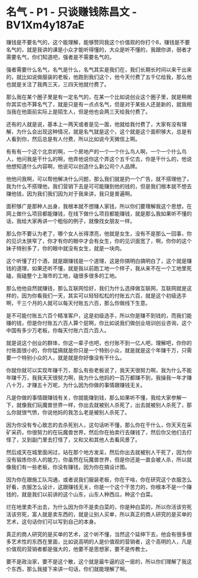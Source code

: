 # 名气 - P1 - 只谈赚钱陈昌文 - BV1Xm4y187aE

赚钱是不要名气的，这个能理解，能够赞同我这个价值观的你打个8，赚钱是不要名气的，就是我讲的课是小众才能听得懂的，大众是听不懂的，我跟你讲，弱者才需要名气，你们知道吧，强者是不需要名气的。

强者需要什么名气，名气是什么，名气其实是我们在，我们长期长时间以来干出来的，就比如说做服装的老板，他跑到我们这个，他今天付费了五千亿给我，那么他也就是关注了我两三天，三四天他就付费了。

那么我在某个圈子里是有一定名气的，在某一个比如说创业这个圈子里，就是稍微你其实也不算名气了，就是只是有一点点名气，但是对于某些人还是新的，就我相当我在他面前实际上是陌生人，但是他也会两三天给我付费了。

还有的人就是说，基本上一两天或者是见一面，他就给我付费了，大家有没有理解，为什么会出现这种情况，就是名气就是这个，这个就是这个面积够大，总是有人看到你，然后总是有人付费，所以比如说今天微信上啊。

有有有一个这个北京的啊，一个房地产的一个一个什么鸟人啊，一个一个什么鸟人，他问我是干什么的啊，他弄他说你这个弄这个五千亿去，你是干什么的，他说他想知道什么内容啊，他说可以创造什么新公司个人品牌。

他他问我啊，可以帮他解决什么问题，那么我们就是扔一个广告，就不搭理他了，我为什么不搭理他，我们营销下去是可可能赚到他的钱的，但是我们根本就不想去赚他钱，因为我们我们因为对于我来讲，我只是普遍啊。

面积够广是那种人出身，我根本就不想赚人家钱，所以你们要理解我这个思想，在网上做什么项目都能赚钱，在线下做什么项目都能赚钱，就是那么我如果听不懂的话，我给大家再讲一个粗俗的例子，就像找女朋友一样。

那么你不要认为老了，哪个女人长得漂亮，他就是女生，没有不是那么一回事，你的见识太狭窄了，你才有你的眼中才会有女生，你的见识面宽了，啊，你你的这个妹子特别多了，你的眼中就没有女生，就是一块肉。

这个听懂了打个酒，就是跟赚钱是一个道理，这是你搞明白搞明白了，这个就是赚钱的道理，如果还听不懂，就是我以前跑工地一个样子，我从来不在一个工地里死磕，我磕整个上海市的工地，磕很多很多的工地。

那么他他自然就赚钱，那么互联网恰好，我们为什么选择做互联网，互联网就是这样的，因为你看我们一天，其实可以轻轻松松的付账五六百，就是这个初级选手啊，干三个月的人就可以每天付账五六百，那么你做线下生意。

是不可能付账五六百个精准客户，这是初级选手，所以你是赚不到钱的，而我们能赚的钱，但是你付账五六百人算个屁啊，你比如说我们做创业培训创业咨询，这个中国有多少万老板，你每天付账六百六百人。

就是说这个创业的群体，你这一辈子也吧，也付账不到一亿人吧，理解吧，你你的付账面很小的，你你猛搞就是你只是一个特别小众，就是就是这个年赚千万，只需要一个特别小众的人，就是就是你好像没有干什么。

你就你就可以实现年赚千万，那么有些老板说了，我天天很努力啊，我为什么不能年赚千万，我我天天很努力啊，我为什么他妈的一百万都赚不到，我操我一年才赚八十万，才赚五十万呢，为什么因为你做的事情跟赚钱无关。

凡是你做的事情跟赚钱有关，你就能赚到钱，那么如果听不懂，我给大家参解一下，就像我们玩魔兽世界一样，你出去就被别人杀死了，出去就被别人杀死了，那么你就很气愤，你说他妈的我怎么老是被别人杀死了。

因为你没有专心致志的去杀死别人，这句话听不懂，那么你在干什么，你天天在采矿采药，你很努力的在玩魔兽世界，然后你在拍卖行去赚钱了，然后你又他们去打怪了，又到副门里去打怪了，又和又和其他人去看风景了。

然后成天在城里面闲过，站在那个地方发呆，然后你出去就被别人干死了，因为你没有锻炼你杀人的能力，你虽然在玩魔兽世界，但是你还是一直会被人杀，所以就像我们有一些老板，你没有赚钱，因为你在搞设计图。

因为你在跟施工队沟通，或者说我们服装老板，你在干啥，你在研究这个衣服怎么好看，衣服怎么设计，这跟赚钱无关，你是一个这个干苦力的，你根本不是一个赚钱的，就是我们以前讲的这个山东，山东人种西瓜，种这个白菜。

烂在地里卖不出去，为什么因为你不是卖白菜的，你是种白菜的，所以你活该穷死活该穷死，富人就是卖东西的，就是让别人买单，所以真正的商人研究的是买单的艺术，这句话你们可以写到自己的本身。

真正的商人研究的是买单的艺术，这个听不懂，当然这个延伸下去，他会有很多很多艺术性的东西在里面，比如说高明的人是价值观的营销者，这个高明的人，凡是价值观的营销者都是强大的，他要不是思想家，要不是传教士。

要不是政治家，要不是这个散，这个就是最牛逼的这一层的，所以你们理解了我这个东西，那么我接下来讲一句话，你们就能理解了啊。

